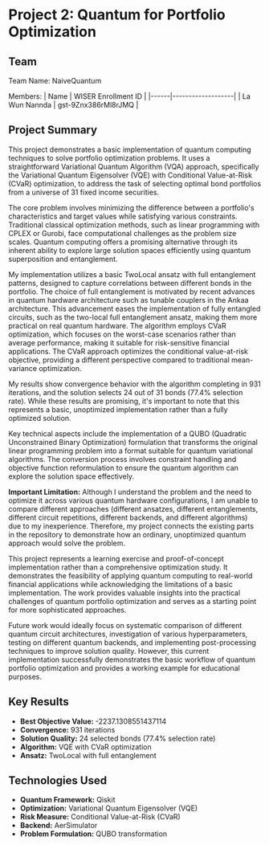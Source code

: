 # Project 2: Quantum for Portfolio Optimization

## Team 
Team Name: NaiveQuantum

Members:
| Name | WISER Enrollment ID |
|------|-------------------|
| La Wun Nannda | gst-9Znx386rMl8rJMQ |

## Project Summary

This project demonstrates a basic implementation of quantum computing techniques to solve portfolio optimization problems. It uses a straightforward Variational Quantum Algorithm (VQA) approach, specifically the Variational Quantum Eigensolver (VQE) with Conditional Value-at-Risk (CVaR) optimization, to address the task of selecting optimal bond portfolios from a universe of 31 fixed income securities.

The core problem involves minimizing the difference between a portfolio's characteristics and target values while satisfying various constraints. Traditional classical optimization methods, such as linear programming with CPLEX or Gurobi, face computational challenges as the problem size scales. Quantum computing offers a promising alternative through its inherent ability to explore large solution spaces efficiently using quantum superposition and entanglement.

My implementation utilizes a basic TwoLocal ansatz with full entanglement patterns, designed to capture correlations between different bonds in the portfolio. The choice of full entanglement is motivated by recent advances in quantum hardware architecture such as tunable couplers in the Ankaa architecture. This advancement eases the implementation of fully entangled circuits, such as the two-local full entanglement ansatz, making them more practical on real quantum hardware. The algorithm employs CVaR optimization, which focuses on the worst-case scenarios rather than average performance, making it suitable for risk-sensitive financial applications. The CVaR approach optimizes the conditional value-at-risk objective, providing a different perspective compared to traditional mean-variance optimization.

My results show convergence behavior with the algorithm completing in 931 iterations, and the solution selects 24 out of 31 bonds (77.4% selection rate). While these results are promising, it's important to note that this represents a basic, unoptimized implementation rather than a fully optimized solution.

Key technical aspects include the implementation of a QUBO (Quadratic Unconstrained Binary Optimization) formulation that transforms the original linear programming problem into a format suitable for quantum variational algorithms. The conversion process involves constraint handling and objective function reformulation to ensure the quantum algorithm can explore the solution space effectively.

**Important Limitation:** Although I understand the problem and the need to optimize it across various quantum hardware configurations, I am unable to compare different approaches (different ansatzes, different entanglements, different circuit repetitions, different backends, and different algorithms) due to my inexperience. Therefore, my project connects the existing parts in the repository to demonstrate how an ordinary, unoptimized quantum approach would solve the problem.

This project represents a learning exercise and proof-of-concept implementation rather than a comprehensive optimization study. It demonstrates the feasibility of applying quantum computing to real-world financial applications while acknowledging the limitations of a basic implementation. The work provides valuable insights into the practical challenges of quantum portfolio optimization and serves as a starting point for more sophisticated approaches.

Future work would ideally focus on systematic comparison of different quantum circuit architectures, investigation of various hyperparameters, testing on different quantum backends, and implementing post-processing techniques to improve solution quality. However, this current implementation successfully demonstrates the basic workflow of quantum portfolio optimization and provides a working example for educational purposes.

## Key Results

- **Best Objective Value:** -2237.1308551437114
- **Convergence:** 931 iterations
- **Solution Quality:** 24 selected bonds (77.4% selection rate)
- **Algorithm:** VQE with CVaR optimization
- **Ansatz:** TwoLocal with full entanglement

## Technologies Used

- **Quantum Framework:** Qiskit
- **Optimization:** Variational Quantum Eigensolver (VQE)
- **Risk Measure:** Conditional Value-at-Risk (CVaR)
- **Backend:** AerSimulator
- **Problem Formulation:** QUBO transformation
